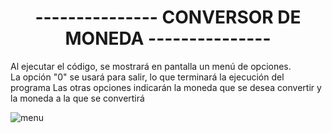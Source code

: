 <h1 align="center">--------------- CONVERSOR DE MONEDA ---------------</h1>

Al ejecutar el código, se mostrará en pantalla un menú de opciones.<br>
La opción "0" se usará para salir, lo que terminará la ejecución del programa
Las otras opciones indicarán la moneda que se desea convertir y la moneda a la que se convertirá



![menu](https://github.com/user-attachments/assets/7b8705a2-c5c7-4b30-82c0-53caf852fc78)
